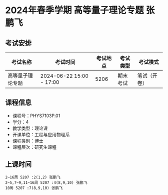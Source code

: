 # 2024年春季学期 高等量子理论专题 张鹏飞




## 考试安排

| 考试名称 | 考试时间 | 考试地点 | 考试类型 | 考试模式 |
| -------- | -------- | -------- | -------- | -------- |
| 高等量子理论专题 | 2024-06-22 15:00 - 17:00 | 5206 | 期末考试 | 笔试（开卷） |





## 课程信息

- 课程号：PHYS7103P.01
- 学分：4
- 教学类型：理论课
- 开课单位：工程与应用物理系
- 课程类别：博士
- 课程层次：研究生课程

## 上课时间

```
2~16周 5207 :2(1,2) 张鹏飞
2~5,7~9,11~16周 5207 :4(8,9,10) 张鹏飞
10周 5207 :7(8,9,10) 张鹏飞
```

